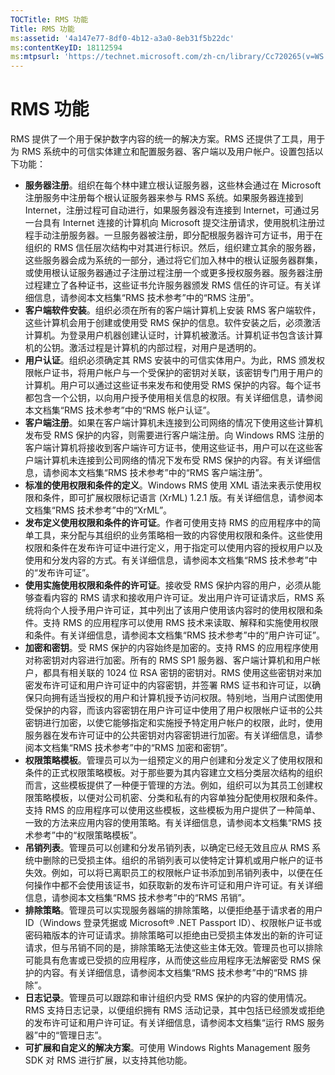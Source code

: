 ```yaml
---
TOCTitle: RMS 功能
Title: RMS 功能
ms:assetid: '4a147e77-8df0-4b12-a3a0-8eb31f5b22dc'
ms:contentKeyID: 18112594
ms:mtpsurl: 'https://technet.microsoft.com/zh-cn/library/Cc720265(v=WS.10)'
---
```


RMS 功能
========

RMS 提供了一个用于保护数字内容的统一的解决方案。RMS 还提供了工具，用于为 RMS 系统中的可信实体建立和配置服务器、客户端以及用户帐户。设置包括以下功能：

-   **服务器注册**。组织在每个林中建立根认证服务器，这些林会通过在 Microsoft 注册服务中注册每个根认证服务器来参与 RMS 系统。如果服务器连接到 Internet，注册过程可自动进行，如果服务器没有连接到 Internet，可通过另一台具有 Internet 连接的计算机向 Microsoft 提交注册请求，使用脱机注册过程手动注册服务器。一旦服务器被注册，即分配根服务器许可方证书，用于在组织的 RMS 信任层次结构中对其进行标识。然后，组织建立其余的服务器，这些服务器会成为系统的一部分，通过将它们加入林中的根认证服务器群集，或使用根认证服务器通过子注册过程注册一个或更多授权服务器。服务器注册过程建立了各种证书，这些证书允许服务器颁发 RMS 信任的许可证。有关详细信息，请参阅本文档集“RMS 技术参考”中的“RMS 注册”。
-   **客户端软件安装**。组织必须在所有的客户端计算机上安装 RMS 客户端软件，这些计算机会用于创建或使用受 RMS 保护的信息。软件安装之后，必须激活计算机。为登录用户机器创建认证时，计算机被激活。计算机证书包含该计算机的公钥。激活过程是计算机的内部过程，对用户是透明的。
-   **用户认证**。组织必须确定其 RMS 安装中的可信实体用户。为此，RMS 颁发权限帐户证书，将用户帐户与一个受保护的密钥对关联，该密钥专门用于用户的计算机。用户可以通过这些证书来发布和使用受 RMS 保护的内容。每个证书都包含一个公钥，以向用户授予使用相关信息的权限。有关详细信息，请参阅本文档集“RMS 技术参考”中的“RMS 帐户认证”。
-   **客户端注册**。如果在客户端计算机未连接到公司网络的情况下使用这些计算机发布受 RMS 保护的内容，则需要进行客户端注册。向 Windows RMS 注册的客户端计算机将接收到客户端许可方证书，使用这些证书，用户可以在这些客户端计算机未连接到公司网络的情况下发布受 RMS 保护的内容。有关详细信息，请参阅本文档集“RMS 技术参考”中的“RMS 客户端注册”。
-   **标准的使用权限和条件的定义**。Windows RMS 使用 XML 语法来表示使用权限和条件，即可扩展权限标记语言 (XrML) 1.2.1 版。有关详细信息，请参阅本文档集“RMS 技术参考”中的“XrML”。
-   **发布定义使用权限和条件的许可证**。作者可使用支持 RMS 的应用程序中的简单工具，来分配与其组织的业务策略相一致的内容使用权限和条件。这些使用权限和条件在发布许可证中进行定义，用于指定可以使用内容的授权用户以及使用和分发内容的方式。有关详细信息，请参阅本文档集“RMS 技术参考”中的“发布许可证”。
-   **使用实施使用权限和条件的许可证**。接收受 RMS 保护内容的用户，必须从能够查看内容的 RMS 请求和接收用户许可证。发出用户许可证请求后，RMS 系统将向个人授予用户许可证，其中列出了该用户使用该内容时的使用权限和条件。支持 RMS 的应用程序可以使用 RMS 技术来读取、解释和实施使用权限和条件。有关详细信息，请参阅本文档集“RMS 技术参考”中的“用户许可证”。
-   **加密和密钥**。受 RMS 保护的内容始终是加密的。支持 RMS 的应用程序使用对称密钥对内容进行加密。所有的 RMS SP1 服务器、客户端计算机和用户帐户，都具有相关联的 1024 位 RSA 密钥的密钥对。RMS 使用这些密钥对来加密发布许可证和用户许可证中的内容密钥，并签署 RMS 证书和许可证，以确保只向拥有适当授权的用户和计算机授予访问权限。特别地，当用户试图使用受保护的内容，而该内容密钥在用户许可证中使用了用户权限帐户证书的公共密钥进行加密，以使它能够指定和实施授予特定用户帐户的权限，此时，使用服务器在发布许可证中的公共密钥对内容密钥进行加密。有关详细信息，请参阅本文档集“RMS 技术参考”中的“RMS 加密和密钥”。
-   **权限策略模板**。管理员可以为一组预定义的用户创建和分发定义了使用权限和条件的正式权限策略模板。对于那些要为其内容建立文档分类层次结构的组织而言，这些模板提供了一种便于管理的方法。例如，组织可以为其员工创建权限策略模板，以便对公司机密、分类和私有的内容单独分配使用权限和条件。支持 RMS 的应用程序可以使用这些模板，这些模板为用户提供了一种简单、一致的方法来应用内容的使用策略。有关详细信息，请参阅本文档集“RMS 技术参考”中的“权限策略模板”。
-   **吊销列表**。管理员可以创建和分发吊销列表，以确定已经无效且应从 RMS 系统中删除的已受损主体。组织的吊销列表可以使特定计算机或用户帐户的证书失效。例如，可以将已离职员工的权限帐户证书添加到吊销列表中，以便在任何操作中都不会使用该证书，如获取新的发布许可证和用户许可证。有关详细信息，请参阅本文档集“RMS 技术参考”中的“RMS 吊销”。
-   **排除策略**。管理员可以实现服务器端的排除策略，以便拒绝基于请求者的用户 ID（Windows 登录凭据或 Microsoft® .NET Passport ID）、权限帐户证书或密码箱版本的许可证请求。排除策略可以拒绝由已受损主体发出的新的许可证请求，但与吊销不同的是，排除策略无法使这些主体无效。管理员也可以排除可能具有危害或已受损的应用程序，从而使这些应用程序无法解密受 RMS 保护的内容。有关详细信息，请参阅本文档集“RMS 技术参考”中的“RMS 排除”。
-   **日志记录**。管理员可以跟踪和审计组织内受 RMS 保护的内容的使用情况。RMS 支持日志记录，以便组织拥有 RMS 活动记录，其中包括已经颁发或拒绝的发布许可证和用户许可证。有关详细信息，请参阅本文档集“运行 RMS 服务器”中的“管理日志”。
-   **可扩展和自定义的解决方案**。可使用 Windows Rights Management 服务 SDK 对 RMS 进行扩展，以支持其他功能。
